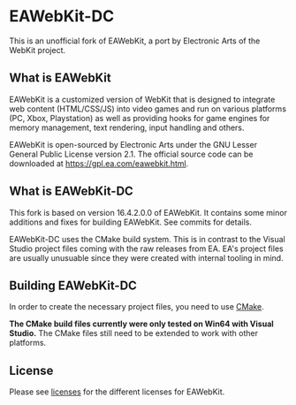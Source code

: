 # EAWebKit-DC 

This is an unofficial fork of EAWebKit, a port by Electronic Arts of the WebKit project.

## What is EAWebKit

EAWebKit is a customized version of WebKit that is designed to integrate web content (HTML/CSS/JS) into video games and run on various platforms (PC, Xbox, Playstation) as well as providing hooks for game engines for memory management, text rendering, input handling and others.

EAWebKit is open-sourced by Electronic Arts under the GNU Lesser General Public License version 2.1. The official source code can be downloaded at https://gpl.ea.com/eawebkit.html.

## What is EAWebKit-DC

This fork is based on version 16.4.2.0.0 of EAWebKit. It contains some minor additions and fixes for building EAWebKit. See commits for details.

EAWebKit-DC uses the CMake build system. This is in contrast to the Visual Studio project files coming with the raw releases from EA. EA's project files are usually unusuable since they were created with internal tooling in mind.

## Building EAWebKit-DC

In order to create the necessary project files, you need to use [CMake](https://cmake.org/).

**The CMake build files currently were only tested on Win64 with Visual Studio.** The CMake files still need to be extended to work with other platforms.


## License 
Please see [licenses](licenses) for the different licenses for EAWebKit.

